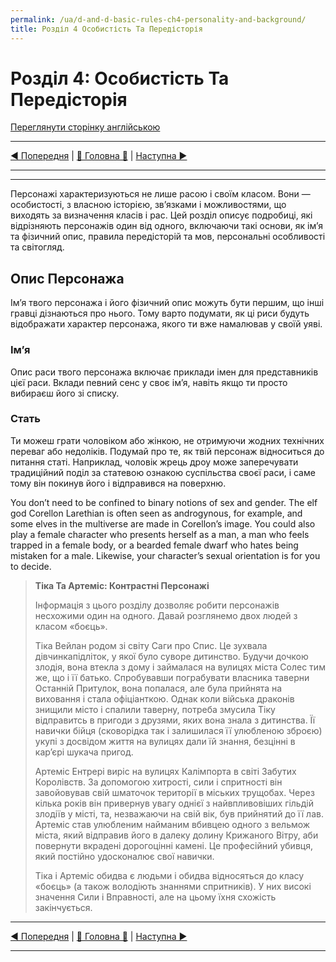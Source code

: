 ```yaml
---
permalink: /ua/d-and-d-basic-rules-ch4-personality-and-background/
title: Розділ 4 Особистість Та Передісторія
---
```


# Розділ 4: Особистість Та Передісторія

[Переглянути сторінку англійською](../../en/Part1CreatingACharacter/Ch4PersonalityAndBackground.md)

***

[◄ Попередня](Ch3Classes.md) | [🚪 Головна 🚪](../IndexPage.md) | [Наступна ►](Ch5Equipment.md)

***
<!-- Table of Content -->
***

Персонажі характеризуються не лише расою і своїм класом. Вони — особистості, з власною історією, зв’язками і можливостями, що виходять за визначення класів і рас. Цей розділ  описує  подробиці,  які  відрізняють персонажів один від одного, включаючи такі основи, як ім’я та фізичний опис, правила передісторій та мов, персональні особливості та світогляд.

## Опис Персонажа

Ім’я твого персонажа і його фізичний опис можуть бути першим, що інші гравці дізнаються про нього. Тому варто подумати, як ці риси будуть відображати характер персонажа, якого ти вже намалював у своїй уяві.

### Ім’я

Опис раси твого персонажа включає приклади імен для представників цієї раси. Вклади певний сенс у своє ім’я, навіть якщо ти просто вибираєш його зі списку.

### Стать

Ти можеш грати чоловіком або жінкою, не отримуючи жодних технічних переваг або недоліків. Подумай про те, як твій персонаж відноситься до питання статі. Наприклад, чоловік жрець дроу може заперечувати традиційний поділ за статевою ознакою суспільства своєї раси, і саме тому він покинув його і відправився на поверхню.

You don’t need to be confined to binary notions of sex and gender. The elf god Corellon Larethian is often seen as androgynous, for example, and some elves in the multiverse are made in Corellon’s image. You could also play a female character who presents herself as a man, a man who feels trapped in a female body, or a bearded female dwarf who hates being mistaken for a male. Likewise, your character’s sexual orientation is for you to decide.

>**Тіка Та Артеміс: Контрастні Персонажі**
>
>Інформація з цього розділу дозволяє робити персонажів несхожими  один  на  одного.  Давай  розглянемо  двох  людей  з  класом «боєць».
>
>Тіка  Вейлан  родом  зі  світу  Саги  про  Спис.  Це  зухвала  дівчинкапідліток,  у  якої  було  суворе  дитинство.  Будучи  дочкою  злодія,  вона  втекла  з  дому  і  займалася  на  вулицях  міста  Солес  тим  же,  що  і  її  батько.  Спробувавши  пограбувати власника таверни Останній Притулок, вона попалася, але  була  прийнята  на  виховання  і  стала  офіціанткою.  Однак коли війська драконів знищили місто і спалили таверну, потреба змусила Тіку відправитсь в пригоди з друзями, яких вона знала з дитинства. Її навички бійця (сковорідка так і залишилася  її  улюбленою  зброєю)  укупі  з  досвідом  життя  на  вулицях дали їй знання, безцінні в кар’єрі шукача пригод.
>
>Артеміс  Ентрері  виріс  на  вулицях  Калімпорта  в  світі  Забутих Королівств. За допомогою хитрості, сили і спритності він  завойовував  свій  шматочок  території  в  міських  трущобах.  Через  кілька  років  він  привернув  увагу  однієї  з  найвпливовіших  гільдій  злодіїв  у  місті,  та,  незважаючи  на  свій  вік, був прийнятий до її лав. Артеміс став улюбленим найманим  вбивцею  одного  з  вельмож  міста,  який  відправив  його  в  далеку  долину  Крижаного  Вітру,  аби  повернути  вкрадені  дорогоцінні  камені.  Це  професійний  убивця,  який  постійно  удосконалює свої навички.
>
>Тіка  і  Артеміс  обидва  є  людьми  і  обидва  відносяться  до  класу  «боєць»  (а  також  володіють  знаннями  спритників).  У  них  високі  значення  Сили  і  Вправності,  але  на  цьому  їхня  схожість закінчується.

***

[◄ Попередня](Ch3Classes.md) | [🚪 Головна 🚪](../IndexPage.md) | [Наступна ►](Ch5Equipment.md)

***

<!-- Links -->